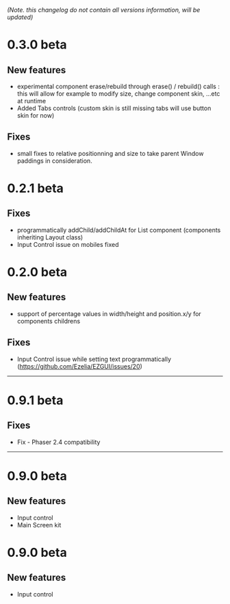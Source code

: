 ﻿*(Note. this changelog do not contain all versions information, will be updated)* 

0.3.0 beta
==========

New features
------------
 * experimental component erase/rebuild through erase() / rebuild() calls : 
   this will allow for example to modify size, change component skin, ...etc at runtime
 * Added Tabs controls (custom skin is still missing tabs will use button skin for now)
 

Fixes
-----
 * small fixes to relative positionning and size to take parent Window paddings in consideration. 


0.2.1 beta
==========

Fixes
-----
 * programmatically addChild/addChildAt for List component (components inheriting Layout class)
 * Input Control issue on mobiles fixed






0.2.0 beta
==========
New features
------------
 * support of percentage values in width/height and position.x/y for components childrens


Fixes
-----
 * Input Control issue while setting text programmatically (https://github.com/Ezelia/EZGUI/issues/20)



__________________________________________________

0.9.1 beta
==========
Fixes
-----
 * Fix - Phaser 2.4 compatibility



__________________________________________________

0.9.0 beta
==========
New features
------------
 * Input control
 * Main Screen kit



0.9.0 beta
==========
New features
------------
 * Input control
